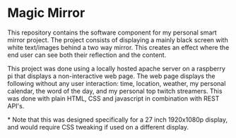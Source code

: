 # Magic Mirror

This repository contains the software component for my personal smart mirror project. The project consists of displaying a mainly black screen with white text/images behind a two way mirror. This creates an effect where the end user can see both their reflection and the content.

This project was done using a locally hosted apache server on a raspberry pi that displays a non-interactive web page. The web page displays the following without any user interaction: time, location, weather, my personal calendar, the word of the day, and my personal top twitch streamers. This was done with plain HTML, CSS and javascript in combination with REST API's.

\* Note that this was designed specifically for a 27 inch 1920x1080p display, and would require CSS tweaking if used on a different display.
